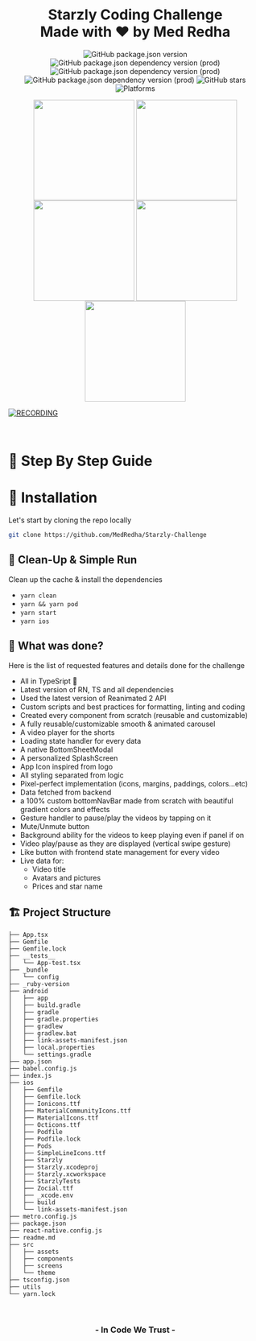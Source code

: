 <p align="center">
  <h1 align="center">
    <b align="center">Starzly Coding Challenge</b>
    </br>
    <b align="center">Made with ❤️ by Med Redha </b>
  </h1>
</p>

<p align="center">
		<img alt="GitHub package.json version" src="https://img.shields.io/github/package-json/v/MedRedha/Starzly-Challenge?style=flat&color=blueviolet&logo=GitHub&label=Version">
		<img alt="GitHub package.json dependency version (prod)" src="https://img.shields.io/github/package-json/dependency-version/MedRedha/Starzly-Challenge/react-native?style=flat&logo=React&label=React%20Native">
    <img alt="GitHub package.json dependency version (prod)" src="https://img.shields.io/github/package-json/dependency-version/MedRedha/Starzly-Challenge/dev/typescript?style=flat&color=informational&logo=TypeScript&label=TypeScript&logoColor=yellow">
    <img alt="GitHub package.json dependency version (prod)" src="https://img.shields.io/github/package-json/dependency-version/MedRedha/Starzly-Challenge/dev/prettier?style=flat&color=informational&logo=Prettier&label=Prettier&logoColor=pink">
    <img alt="GitHub stars" src="https://img.shields.io/github/stars/MedRedha/Starzly-Challenge?style=social">
    <img alt="Platforms" src="https://img.shields.io/badge/platform-Android%20%7C%20iOS-blue.svg?style=flat&color=critical&logo=Apple&label=Platform">
</p>

<p align="center">
	<img width="200" align="center" src="https://user-images.githubusercontent.com/49821074/187540718-6015d981-df0a-4124-894c-b7a0a7fdba31.png" />  
	<img width="200" align="center" src="https://user-images.githubusercontent.com/49821074/187541186-40d4f556-f255-4bfe-a73e-9c058701cd3d.png" />  	<img width="200" align="center" src="https://user-images.githubusercontent.com/49821074/187541296-ea058938-510c-4758-9933-27e6d72fd875.png" />  	<img width="200" align="center" src="https://user-images.githubusercontent.com/49821074/187544294-1ef35db6-c337-4fe9-8719-421aa817d138.png" />  	<img width="200" align="center" src="https://user-images.githubusercontent.com/49821074/187544466-b8fca7a0-98f0-4e85-9cd5-f235eb8e2676.png" />
</p>

[![RECORDING](https://img.youtube.com/vi/6aHwIaCOVXE/0.jpg)](https://www.youtube.com/watch?v=6aHwIaCOVXE)	

</br>

# 🧭 Step By Step Guide

# 🚀 Installation

Let's start by cloning the repo locally

```sh
git clone https://github.com/MedRedha/Starzly-Challenge
```

## 🧼 Clean-Up & Simple Run

Clean up the cache & install the dependencies

- `yarn clean`
- `yarn && yarn pod`
- `yarn start`
- `yarn ios`

## 🧼 What was done?

Here is the list of requested features and details done for the challenge  

- All in TypeSript 🎉
- Latest version of RN, TS and all dependencies
- Used the latest version of Reanimated 2 API
- Custom scripts and best practices for formatting, linting and coding
- Created every component from scratch (reusable and customizable)
- A fully reusable/customizable smooth & animated carousel
- A video player for the shorts
- Loading state handler for every data
- A native BottomSheetModal
- A personalized SplashScreen
- App Icon inspired from logo
- All styling separated from logic
- Pixel-perfect implementation (icons, margins, paddings, colors...etc)
- Data fetched from backend
- a 100% custom bottomNavBar made from scratch with beautiful gradient colors and effects
- Gesture handler to pause/play the videos by tapping on it
- Mute/Unmute button
- Background ability for the videos to keep playing even if panel if on
- Video play/pause as they are displayed (vertical swipe gesture)
- Like button with frontend state management for every video
- Live data for: 
  - Video title
  - Avatars and pictures
  - Prices and star name

## 🏗 Project Structure

```
├── App.tsx
├── Gemfile
├── Gemfile.lock
├── __tests__
│   └── App-test.tsx
├── _bundle
│   └── config
├── _ruby-version
├── android
│   ├── app
│   ├── build.gradle
│   ├── gradle
│   ├── gradle.properties
│   ├── gradlew
│   ├── gradlew.bat
│   ├── link-assets-manifest.json
│   ├── local.properties
│   └── settings.gradle
├── app.json
├── babel.config.js
├── index.js
├── ios
│   ├── Gemfile
│   ├── Gemfile.lock
│   ├── Ionicons.ttf
│   ├── MaterialCommunityIcons.ttf
│   ├── MaterialIcons.ttf
│   ├── Octicons.ttf
│   ├── Podfile
│   ├── Podfile.lock
│   ├── Pods
│   ├── SimpleLineIcons.ttf
│   ├── Starzly
│   ├── Starzly.xcodeproj
│   ├── Starzly.xcworkspace
│   ├── StarzlyTests
│   ├── Zocial.ttf
│   ├── _xcode.env
│   ├── build
│   └── link-assets-manifest.json
├── metro.config.js
├── package.json
├── react-native.config.js
├── readme.md
├── src
│   ├── assets
│   ├── components
│   ├── screens
│   └── theme
├── tsconfig.json
├── utils
└── yarn.lock
```


</br>

<h3 align="center">
  <b align="center">
      - In Code We Trust - 
  </b>
</h3>
